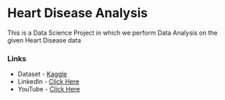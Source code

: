 # Heart Disease Analysis

This is a Data Science Project in which we perform Data Analysis on the given Heart Disease data

### Links

- Dataset - [Kaggle](https://www.kaggle.com/datasets/johnsmith88/heart-disease-dataset)
- LinkedIn - [Click Here](https://linkedin.com/in/ashutoshswamy)
- YouTube - [Click Here](https://youtube.com/@codeitjs)
